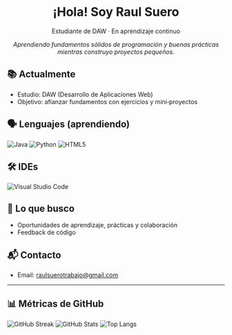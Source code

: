 <h1 align="center">¡Hola! Soy Raul Suero</h1>
<p align="center">
  Estudiante de DAW · En aprendizaje continuo
</p>

<p align="center">
  <em>Aprendiendo fundamentos sólidos de programación y buenas prácticas mientras construyo proyectos pequeños.</em>
</p>

## 📚 Actualmente
- Estudio: DAW (Desarrollo de Aplicaciones Web)
- Objetivo: afianzar fundamentos con ejercicios y mini‑proyectos

## 🗣️ Lenguajes (aprendiendo)
<p align="left">
  <!-- Java -->
  <img alt="Java" src="https://img.shields.io/badge/Java-000?style=for-the-badge&logo=openjdk&logoColor=FF0000">
  <!-- Python -->
  <img alt="Python" src="https://img.shields.io/badge/Python-000?style=for-the-badge&logo=python&logoColor=3776AB">
  <!-- HTML5 -->
  <img alt="HTML5" src="https://img.shields.io/badge/HTML5-000?style=for-the-badge&logo=html5&logoColor=E34F26">
</p>

## 🛠️ IDEs
<p align="left">
  <!-- VS Code -->
  <img alt="Visual Studio Code" src="https://img.shields.io/badge/VS%20Code-000?style=for-the-badge&logo=visualstudiocode&logoColor=22A6F2">
</p>

## 🧭 Lo que busco
- Oportunidades de aprendizaje, prácticas y colaboración
- Feedback de código

## 📬 Contacto
- Email: raulsuerotrabajo@gmail.com

---

## 📊 Métricas de GitHub

![GitHub Streak](https://streak-stats.demolab.com?user=Suerooo&theme=transparent&hide_border=true)
![GitHub Stats](https://github-readme-stats.vercel.app/api?username=Suerooo&show_icons=true&theme=transparent&hide_border=true)
![Top Langs](https://github-readme-stats.vercel.app/api/top-langs/?username=Suerooo&layout=compact&theme=transparent&hide_border=true)
